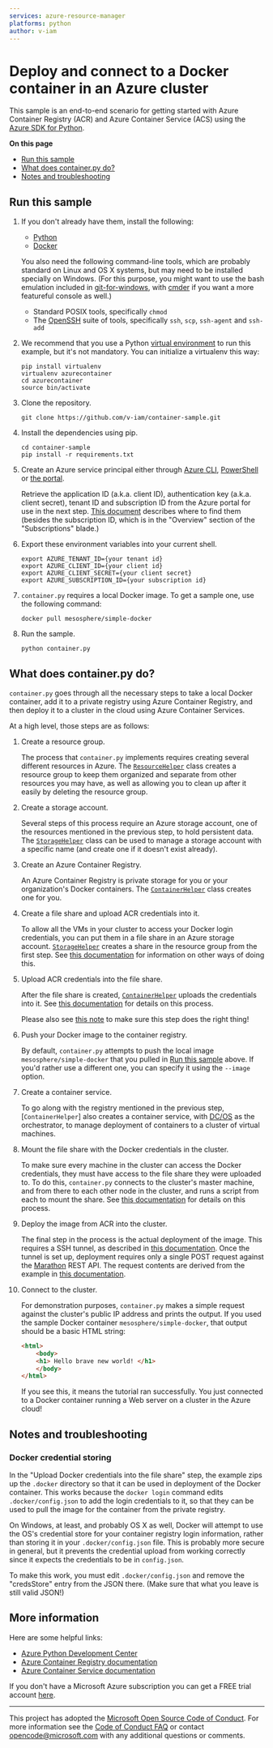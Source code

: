 ```yaml
---
services: azure-resource-manager
platforms: python
author: v-iam
---
```


# Deploy and connect to a Docker container in an Azure cluster

This sample is an end-to-end scenario for getting started
with Azure Container Registry (ACR)
and Azure Container Service (ACS)
using the [Azure SDK for Python](http://azure-sdk-for-python.readthedocs.io/en/latest/).

**On this page**

- [Run this sample](#run)
- [What does container.py do?](#example)
- [Notes and troubleshooting](#troubleshooting)

<a id="run"></a>
## Run this sample

1.  If you don't already have them, install the following:

    - [Python](https://www.python.org/downloads/)
    - [Docker](https://docs.docker.com/engine/installation/)

    You also need the following command-line tools,
    which are probably standard on Linux and OS X systems,
    but may need to be installed specially on Windows.
    (For this purpose, you might want to use the bash emulation included in
    [git-for-windows](https://git-for-windows.github.io),
    with [cmder](http://cmder.net) if you want a more featureful console as well.)

    - Standard POSIX tools, specifically `chmod`
    - The [OpenSSH](http://www.openssh.com) suite of tools, specifically `ssh`,
      `scp`, `ssh-agent` and `ssh-add`

1.  We recommend that you use a Python [virtual environment](https://docs.python.org/3/tutorial/venv.html)
    to run this example, but it's not mandatory.
    You can initialize a virtualenv this way:

    ```
    pip install virtualenv
    virtualenv azurecontainer
    cd azurecontainer
    source bin/activate
    ```

1.  Clone the repository.

    ```
    git clone https://github.com/v-iam/container-sample.git
    ```

1.  Install the dependencies using pip.

    ```
    cd container-sample
    pip install -r requirements.txt
    ```

1.  Create an Azure service principal either through
[Azure CLI](https://azure.microsoft.com/documentation/articles/resource-group-authenticate-service-principal-cli/),
[PowerShell](https://azure.microsoft.com/documentation/articles/resource-group-authenticate-service-principal/)
or [the portal](https://azure.microsoft.com/documentation/articles/resource-group-create-service-principal-portal/).

    Retrieve the application ID (a.k.a. client ID),
    authentication key (a.k.a. client secret),
    tenant ID and subscription ID from the Azure portal for use
    in the next step.
    [This document](https://docs.microsoft.com/en-us/azure/azure-resource-manager/resource-group-create-service-principal-portal#get-application-id-and-authentication-key)
    describes where to find them (besides the subscription ID,
    which is in the "Overview" section of the "Subscriptions" blade.)

1.  Export these environment variables into your current shell. 

    ```
    export AZURE_TENANT_ID={your tenant id}
    export AZURE_CLIENT_ID={your client id}
    export AZURE_CLIENT_SECRET={your client secret}
    export AZURE_SUBSCRIPTION_ID={your subscription id}
    ```

1.  `container.py` requires a local Docker image.
    To get a sample one, use the following command:

    ```
    docker pull mesosphere/simple-docker
    ```

1.  Run the sample.

    ```
    python container.py
    ```

<a id="example"></a>
## What does container.py do?

`container.py` goes through all the necessary steps to take a local Docker container,
add it to a private registry using Azure Container Registry,
and then deploy it to a cluster in the cloud using Azure Container Services.

At a high level, those steps are as follows:

1.  Create a resource group.

    The process that `container.py` implements
    requires creating several different resources in Azure.
    The [`ResourceHelper`](resource_helper.py) class creates a resource group
    to keep them organized and separate from other resources you may have,
    as well as allowing you to clean up after it easily by deleting the resource group.

1.  Create a storage account.

    Several steps of this process require an Azure storage account,
    one of the resources mentioned in the previous step,
    to hold persistent data.
    The [`StorageHelper`](storage_helper.py) class can be used to manage a
    storage account with a specific name (and create one if it doesn't exist already).

1.  Create an Azure Container Registry.

    An Azure Container Registry is private storage
    for you or your organization's Docker containers.
    The [`ContainerHelper`](container_helper.py) class creates one for you.

1.  Create a file share and upload ACR credentials into it.

    To allow all the VMs in your cluster to access your Docker login credentials,
    you can put them in a file share in an Azure storage account.
    [`StorageHelper`](storage_helper.py) creates a share
    in the resource group from the first step.
    See [this documentation]( https://docs.microsoft.com/en-us/azure/container-service/container-service-dcos-fileshare#create-a-file-share-on-microsoft-azure)
    for information on other ways of doing this.

1.  Upload ACR credentials into the file share.

    After the file share is created,
    [`ContainerHelper`](container_helper.py) uploads the credentials into it.
    See [this documentation](https://docs.microsoft.com/en-us/azure/container-service/container-service-dcos-acr)
    for details on this process.

    Please also see [this note](#docker-creds) to make sure this step does the right thing!

1.  Push your Docker image to the container registry.

    By default, `container.py` attempts to push the local image `mesosphere/simple-docker`
    that you pulled in [Run this sample](#run) above. If you'd rather use a different
    one, you can specify it using the `--image` option.

1.  Create a container service.

    To go along with the registry mentioned in the previous step,
    [`ContainerHelper`] also creates a container service,
    with [DC/OS](https://dcos.io) as the orchestrator,
    to manage deployment of containers to a cluster of virtual machines.

1.  Mount the file share with the Docker credentials in the cluster.

    To make sure every machine in the cluster can access the Docker credentials,
    they must have access to the file share they were uploaded to.
    To do this, `container.py` connects to the cluster's master machine,
    and from there to each other node in the cluster,
    and runs a script from each to mount the share.
    See [this documentation](https://docs.microsoft.com/en-us/azure/container-service/container-service-dcos-fileshare#mount-the-share-in-your-cluster) for details on this process.

1.  Deploy the image from ACR into the cluster.

    The final step in the process is the actual deployment of the image.
    This requires a SSH tunnel, as described in
    [this documentation](https://docs.microsoft.com/en-us/azure/container-service/container-service-connect#connect-to-a-dcos-or-swarm-cluster).
    Once the tunnel is set up, deployment requires only a single POST request against
    the [Marathon](https://mesosphere.github.io/marathon/) REST API.
    The request contents are derived from the example in
    [this documentation]( https://docs.microsoft.com/en-us/azure/container-service/container-service-dcos-acr#deploy-an-image-from-acr-with-marathon).

1.  Connect to the cluster.

    For demonstration purposes, `container.py` makes a simple request against the
    cluster's public IP address and prints the output.
    If you used the sample Docker container `mesosphere/simple-docker`,
    that output should be a basic HTML string:

    ```html
    <html>
        <body>
        <h1> Hello brave new world! </h1>
        </body>
    </html>
    ```

    If you see this, it means the tutorial ran successfully. You just connected to a
    Docker container running a Web server on a cluster in the Azure cloud!

<a id="troubleshooting"></a>
## Notes and troubleshooting

<a id="docker-creds"></a>
### Docker credential storing

In the "Upload Docker credentials into the file share" step,
the example zips up the `.docker` directory so that it can be used
in deployment of the Docker container.
This works because the `docker login` command edits `.docker/config.json`
to add the login credentials to it,
so that they can be used to pull the image for the container
from the private registry.

On Windows, at least, and probably OS X as well,
Docker will attempt to use the OS's credential store
for your container registry login information,
rather than storing it in your `.docker/config.json` file.
This is probably more secure in general,
but it prevents the credential upload from working correctly
since it expects the credentials to be in `config.json`.

To make this work, you must edit `.docker/config.json`
and remove the "credsStore" entry from the JSON there.
(Make sure that what you leave is still valid JSON!)

## More information

Here are some helpful links:

- [Azure Python Development Center](https://azure.microsoft.com/develop/python/)
- [Azure Container Registry documentation](https://azure.microsoft.com/en-us/services/container-registry/)
- [Azure Container Service documentation](https://azure.microsoft.com/en-us/services/container-service/)

If you don't have a Microsoft Azure subscription you can get a FREE trial account [here](http://go.microsoft.com/fwlink/?LinkId=330212).

---

This project has adopted the [Microsoft Open Source Code of Conduct](https://opensource.microsoft.com/codeofconduct/). For more information see the [Code of Conduct FAQ](https://opensource.microsoft.com/codeofconduct/faq/) or contact [opencode@microsoft.com](mailto:opencode@microsoft.com) with any additional questions or comments.

